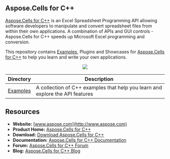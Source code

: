 ## Aspose.Cells for C++

[Aspose.Cells for C++](https://www.aspose.com/products/cells/cpp) is an Excel Spreadsheet Programming API allowing software developers to manipulate and convert spreadsheet files from within their own applications. A combination of APIs and GUI controls - Aspose.Cells for C++ speeds up Microsoft Excel programming and conversion.

This repository contains [Examples](Examples), Plugins and Showcases for [Aspose.Cells for C++](https://www.aspose.com/products/cells/cpp) to help you learn and write your own applications.

<p align="center">
  <a title="Download ZIP" href="https://github.com/aspose-cells/Aspose.Cells-for-c/archive/master.zip">
    <img src="http://i.imgur.com/hwNhrGZ.png" />
  </a>
</p>


Directory | Description
--------- | -----------
[Examples](Examples)  | A collection of C++ examples that help you learn and explore the API features



## Resources

* **Website:** [www.aspose.com](http://www.aspose.com)
* **Product Home:** [Aspose.Cells for C++](https://www.aspose.com/products/cells/cpp)
* **Download:** [Download Aspose.Cells for C++](https://downloads.aspose.com/cells/cpp)
* **Documentation:** [Aspose.Cells for C++ Documentation](https://docs.aspose.com/display/cellscpp/Home)
* **Forum:** [Aspose.Cells for C++ Forum](https://www.aspose.com/community/forums/aspose.cells-product-family/19/showforum.aspx)
* **Blog:** [Aspose.Cells for C++ Blog](https://blog.aspose.com/category/aspose-products/aspose-cells-product-family/)
